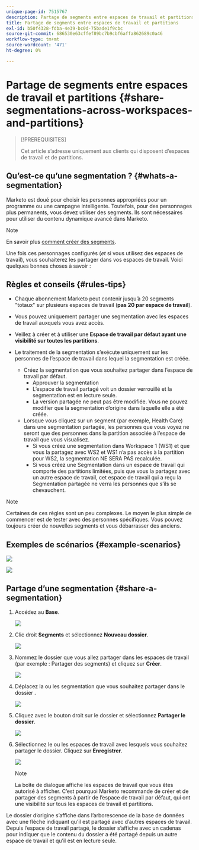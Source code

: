 ```yaml
---
unique-page-id: 7515767
description: Partage de segments entre espaces de travail et partitions - Documents Marketo - Documentation du produit
title: Partage de segments entre espaces de travail et partitions
exl-id: b50f4328-fdba-4e39-bc0d-75bade1f9cbc
source-git-commit: 686530e63cffef89bc7b9cbf6affa862689c0a46
workflow-type: tm+mt
source-wordcount: '471'
ht-degree: 0%

---
```


# Partage de segments entre espaces de travail et partitions {#share-segmentations-across-workspaces-and-partitions}

>[!PREREQUISITES]
>
>Cet article s’adresse uniquement aux clients qui disposent d’espaces de travail et de partitions.

## Qu’est-ce qu’une segmentation ? {#whats-a-segmentation}

Marketo est doué pour choisir les personnes appropriées pour un programme ou une campagne intelligente. Toutefois, pour des personnages plus permanents, vous devez utiliser des segments. Ils sont nécessaires pour utiliser du contenu dynamique avancé dans Marketo.

>[!NOTE]
>
>En savoir plus [comment créer des segments](/help/marketo/product-docs/personalization/segmentation-and-snippets/segmentation/create-a-segmentation.md).

Une fois ces personnages configurés (_et_ si vous utilisez des espaces de travail), vous souhaiterez les partager dans vos espaces de travail. Voici quelques bonnes choses à savoir :

## Règles et conseils {#rules-tips}

* Chaque abonnement Marketo peut contenir jusqu’à 20 segments &quot;totaux&quot; sur plusieurs espaces de travail (**pas 20 par espace de travail**).
* Vous pouvez uniquement partager une segmentation avec les espaces de travail auxquels vous avez accès.
* Veillez à créer et à utiliser une **Espace de travail par défaut ayant une visibilité sur toutes les partitions**.

* Le traitement de la segmentation s’exécute uniquement sur les personnes de l’espace de travail dans lequel la segmentation est créée.

   * Créez la segmentation que vous souhaitez partager dans l’espace de travail par défaut.
      * Approuver la segmentation
      * L’espace de travail partagé voit un dossier verrouillé et la segmentation est en lecture seule.
      * La version partagée ne peut pas être modifiée. Vous ne pouvez modifier que la segmentation d’origine dans laquelle elle a été créée.
   * Lorsque vous cliquez sur un segment (par exemple, Health Care) dans une segmentation partagée, les personnes que vous voyez ne seront que des personnes dans la partition associée à l’espace de travail que vous visualisez.
      * Si vous créez une segmentation dans Workspace 1 (WS1) et que vous la partagez avec WS2 et WS1 n’a pas accès à la partition pour WS2, la segmentation NE SERA PAS recalculée.
      * Si vous créez une Segmentation dans un espace de travail qui comporte des partitions limitées, puis que vous la partagez avec un autre espace de travail, cet espace de travail qui a reçu la Segmentation partagée ne verra les personnes que s’ils se chevauchent.


>[!NOTE]
>
>Certaines de ces règles sont un peu complexes. Le moyen le plus simple de commencer est de tester avec des personnes spécifiques. Vous pouvez toujours créer de nouvelles segments et vous débarrasser des anciens.

## Exemples de scénarios {#example-scenarios}

![](assets/share-segmentations-across-workspaces-and-partitions-1.png)

![](assets/share-segmentations-across-workspaces-and-partitions-2.png)

## Partage d’une segmentation {#share-a-segmentation}

1. Accédez au **Base**.

   ![](assets/share-segmentations-across-workspaces-and-partitions-3.png)

1. Clic droit **Segments** et sélectionnez **Nouveau dossier**.

   ![](assets/share-segmentations-across-workspaces-and-partitions-4.png)

1. Nommez le dossier que vous allez partager dans les espaces de travail (par exemple : Partager des segments) et cliquez sur **Créer**.

   ![](assets/share-segmentations-across-workspaces-and-partitions-5.png)

1. Déplacez la ou les segmentation que vous souhaitez partager dans le dossier .

   ![](assets/share-segmentations-across-workspaces-and-partitions-6.png)

1. Cliquez avec le bouton droit sur le dossier et sélectionnez **Partager le dossier**.

   ![](assets/share-segmentations-across-workspaces-and-partitions-7.png)

1. Sélectionnez le ou les espaces de travail avec lesquels vous souhaitez partager le dossier. Cliquez sur **Enregistrer**.

   ![](assets/share-segmentations-across-workspaces-and-partitions-8.png)

   >[!NOTE]
   >
   >La boîte de dialogue affiche les espaces de travail que vous êtes autorisé à afficher. C’est pourquoi Marketo recommande de créer et de partager des segments à partir de l’espace de travail par défaut, qui ont une visibilité sur tous les espaces de travail et partitions.

Le dossier d’origine s’affiche dans l’arborescence de la base de données avec une flèche indiquant qu’il est partagé avec d’autres espaces de travail. Depuis l’espace de travail partagé, le dossier s’affiche avec un cadenas pour indiquer que le contenu du dossier a été partagé depuis un autre espace de travail et qu’il est en lecture seule.
